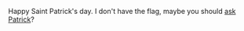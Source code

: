 Happy Saint Patrick's day. I don't have the flag, maybe you should
[ask Patrick](https://matrix.to/#/@patrick:nul.ie)?
